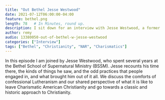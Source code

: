 ```yaml
---
title: "Out Bethel Jesse Westwood"
date: 2021-07-12T06:00:00-04:00
feature: bethel.png
length: 78   # In Minutes, round up.
description: I sit down for an interview with Jesse Westwood, a former worship leader from Bethel Church.
author: remy
audio: 13380050-out-of-bethel-w-jesse-westwood
categories: ["Interview"]
tags: ["Bethel", "Christianity", "NAR", "Charismatics"]
---
```


In this episode I am joined by Jesse Westwood, who spent several years at the Bethel School of Supernatural Ministry (BSSM). Jesse recounts his time there, the kinds of things he saw, and the odd practices that people engaged in, and what brought him out of it all. We discuss the comforts of confessional Lutheranism and our shared perspective of what it is like to leave Charismatic American Christianity and go towards a classic and historic approach to Christianity.